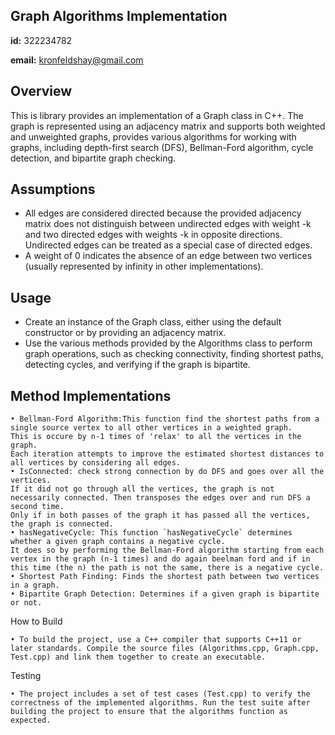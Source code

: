 ## Graph Algorithms Implementation

**id:** 322234782

**email:** kronfeldshay@gmail.com

## Overview
This is library provides an implementation of a Graph class in C++. The graph is represented using an adjacency matrix and supports both weighted and unweighted graphs, provides various algorithms for working with graphs, including depth-first search (DFS), Bellman-Ford algorithm, cycle detection, and bipartite graph checking.

## Assumptions
- All edges are considered directed because the provided adjacency matrix does not distinguish between undirected edges with weight -k and two directed edges with weights -k in opposite directions. Undirected edges can be treated as a special case of directed edges.
- A weight of 0 indicates the absence of an edge between two vertices (usually represented by infinity in other implementations).

## Usage
- Create an instance of the Graph class, either using the default constructor or by providing an adjacency matrix.
- Use the various methods provided by the Algorithms class to perform graph operations, such as checking connectivity, finding shortest paths, detecting cycles, and verifying if the graph is bipartite.

## Method Implementations
 
    • Bellman-Ford Algorithm:This function find the shortest paths from a single source vertex to all other vertices in a weighted graph. 
    This is occure by n-1 times of 'relax' to all the vertices in the graph.
    Each iteration attempts to improve the estimated shortest distances to all vertices by considering all edges. 
    • IsConnected: check strong connection by do DFS and goes over all the vertices.
    If it did not go through all the vertices, the graph is not necessarily connected. Then transposes the edges over and run DFS a second time.
    Only if in both passes of the graph it has passed all the vertices, the graph is connected.
    • hasNegativeCycle: This function `hasNegativeCycle` determines whether a given graph contains a negative cycle.
    It does so by performing the Bellman-Ford algorithm starting from each vertex in the graph (n-1 times) and do again beelman ford and if in this time (the n) the path is not the same, there is a negative cycle.  
    • Shortest Path Finding: Finds the shortest path between two vertices in a graph.
    • Bipartite Graph Detection: Determines if a given graph is bipartite or not.
    
How to Build

    • To build the project, use a C++ compiler that supports C++11 or later standards. Compile the source files (Algorithms.cpp, Graph.cpp, Test.cpp) and link them together to create an executable.

Testing

    • The project includes a set of test cases (Test.cpp) to verify the correctness of the implemented algorithms. Run the test suite after building the project to ensure that the algorithms function as expected.
